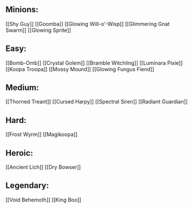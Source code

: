## Minions:
[[Shy Guy]]
[[Goomba]]
[[Glowing Will-o'-Wisp]]
[[Glimmering Gnat Swarm]]
[[Glowing Sprite]]
## Easy:
[[Bomb-Omb]]
[[Crystal Golem]]
[[Bramble Witchling]]
[[Luminara Pixie]]
[[Koopa Troopa]]
[[Mossy Mound]]
[[Glowing Fungus Fiend]]
## Medium:
[[Thorned Treant]]
[[Cursed Harpy]]
[[Spectral Siren]]
[[Radiant Guardian]]
## Hard:
[[Frost Wyrm]]
[[Magikoopa]]
## Heroic:
[[Ancient Lich]]
[[Dry Bowser]]
## Legendary:
[[Void Behemoth]]
[[King Boo]]


